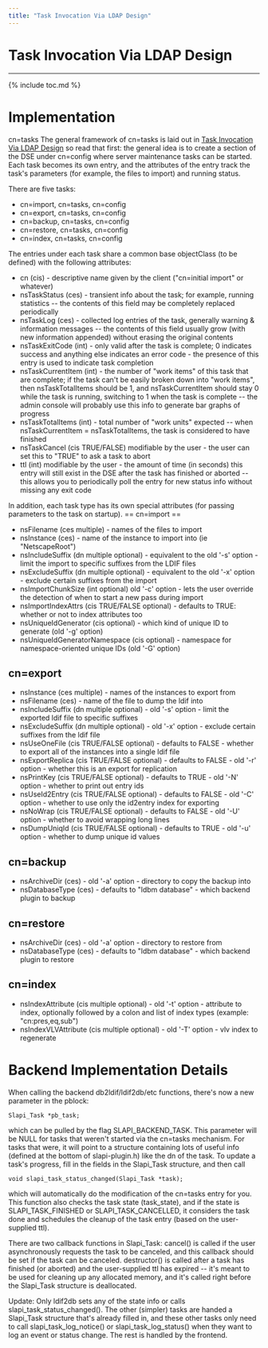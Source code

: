 ```yaml
---
title: "Task Invocation Via LDAP Design"
---
```


# Task Invocation Via LDAP Design
---------------------------------

{% include toc.md %}

Implementation
==============

cn=tasks The general framework of cn=tasks is laid out in [Task Invocation Via LDAP Design](task-invocation-via-ldap-design.html) so read that first: the general idea is to create a section of the DSE under cn=config where server maintenance tasks can be started. Each task becomes its own entry, and the attributes of the entry track the task's parameters (for example, the files to import) and running status.

There are five tasks:

-   cn=import, cn=tasks, cn=config
-   cn=export, cn=tasks, cn=config
-   cn=backup, cn=tasks, cn=config
-   cn=restore, cn=tasks, cn=config
-   cn=index, cn=tasks, cn=config

The entries under each task share a common base objectClass (to be defined) with the following attributes:

-   cn (cis) - descriptive name given by the client ("cn=initial import" or whatever)
-   nsTaskStatus (ces) - transient info about the task; for example, running statistics -- the contents of this field may be completely replaced periodically
-   nsTaskLog (ces) - collected log entries of the task, generally warning & information messages -- the contents of this field usually grow (with new information appended) without erasing the original contents
-   nsTaskExitCode (int) - only valid after the task is complete; 0 indicates success and anything else indicates an error code - the presence of this entry is used to indicate task completion
-   nsTaskCurrentItem (int) - the number of "work items" of this task that are complete; if the task can't be easily broken down into "work items", then nsTaskTotalItems should be 1, and nsTaskCurrentItem should stay 0 while the task is running, switching to 1 when the task is complete -- the admin console will probably use this info to generate bar graphs of progress
-   nsTaskTotalItems (int) - total number of "work units" expected -- when nsTaskCurrentItem = nsTaskTotalItems, the task is considered to have finished
-   nsTaskCancel (cis TRUE/FALSE) modifiable by the user - the user can set this to "TRUE" to ask a task to abort
-   ttl (int) modifiable by the user - the amount of time (in seconds) this entry will still exist in the DSE after the task has finished or aborted -- this allows you to periodically poll the entry for new status info without missing any exit code

In addition, each task type has its own special attributes (for passing parameters to the task on startup). == cn=import ==

-   nsFilename (ces multiple) - names of the files to import
-   nsInstance (ces) - name of the instance to import into (ie "NetscapeRoot")
-   nsIncludeSuffix (dn multiple optional) - equivalent to the old '-s' option - limit the import to specific suffixes from the LDIF files
-   nsExcludeSuffix (dn multiple optional) - equivalent to the old '-x' option - exclude certain suffixes from the import
-   nsImportChunkSize (int optional) old '-c' option - lets the user override the detection of when to start a new pass during import
-   nsImportIndexAttrs (cis TRUE/FALSE optional) - defaults to TRUE: whether or not to index attributes too
-   nsUniqueIdGenerator (cis optional) - which kind of unique ID to generate (old '-g' option)
-   nsUniqueIdGeneratorNamespace (cis optional) - namespace for namespace-oriented unique IDs (old '-G' option)

cn=export
---------

-   nsInstance (ces multiple) - names of the instances to export from
-   nsFilename (ces) - name of the file to dump the ldif into
-   nsIncludeSuffix (dn multiple optional) - old '-s' option - limit the exported ldif file to specific suffixes
-   nsExcludeSuffix (dn multiple optional) - old '-x' option - exclude certain suffixes from the ldif file
-   nsUseOneFile (cis TRUE/FALSE optional) - defaults to FALSE - whether to export all of the instances into a single ldif file
-   nsExportReplica (cis TRUE/FALSE optional) - defaults to FALSE - old '-r' option - whether this is an export for replication
-   nsPrintKey (cis TRUE/FALSE optional) - defaults to TRUE - old '-N' option - whether to print out entry ids
-   nsUseId2Entry (cis TRUE/FALSE optional) - defaults to FALSE - old '-C' option - whether to use only the id2entry index for exporting
-   nsNoWrap (cis TRUE/FALSE optional) - defaults to FALSE - old '-U' option - whether to avoid wrapping long lines
-   nsDumpUniqId (cis TRUE/FALSE optional) - defaults to TRUE - old '-u' option - whether to dump unique id values

cn=backup
----------

-   nsArchiveDir (ces) - old '-a' option - directory to copy the backup into
-   nsDatabaseType (ces) - defaults to "ldbm database" - which backend plugin to backup

cn=restore
-----------

-   nsArchiveDir (ces) - old '-a' option - directory to restore from
-   nsDatabaseType (ces) - defaults to "ldbm database" - which backend plugin to restore

cn=index
----------

-   nsIndexAttribute (cis multiple optional) - old '-t' option - attribute to index, optionally followed by a colon and list of index types (example: "cn:pres,eq,sub")
-   nsIndexVLVAttribute (cis multiple optional) - old '-T' option - vlv index to regenerate

Backend Implementation Details
==============================

When calling the backend db2ldif/ldif2db/etc functions, there's now a new parameter in the pblock:

    Slapi_Task *pb_task;    

which can be pulled by the flag SLAPI\_BACKEND\_TASK. This parameter will be NULL for tasks that weren't started via the cn=tasks mechanism. For tasks that were, it will point to a structure containing lots of useful info (defined at the bottom of slapi-plugin.h) like the dn of the task. To update a task's progress, fill in the fields in the Slapi\_Task structure, and then call

    void slapi_task_status_changed(Slapi_Task *task);    

which will automatically do the modification of the cn=tasks entry for you. This function also checks the task state (task\_state), and if the state is SLAPI\_TASK\_FINISHED or SLAPI\_TASK\_CANCELLED, it considers the task done and schedules the cleanup of the task entry (based on the user-supplied ttl).

There are two callback functions in Slapi\_Task: cancel() is called if the user asynchronously requests the task to be canceled, and this callback should be set if the task can be canceled. destructor() is called after a task has finished (or aborted) and the user-supplied ttl has expired -- it's meant to be used for cleaning up any allocated memory, and it's called right before the Slapi\_Task structure is deallocated.

Update: Only ldif2db sets any of the state info or calls slapi\_task\_status\_changed(). The other (simpler) tasks are handed a Slapi\_Task structure that's already filled in, and these other tasks only need to call slapi\_task\_log\_notice() or slapi\_task\_log\_status() when they want to log an event or status change. The rest is handled by the frontend.

